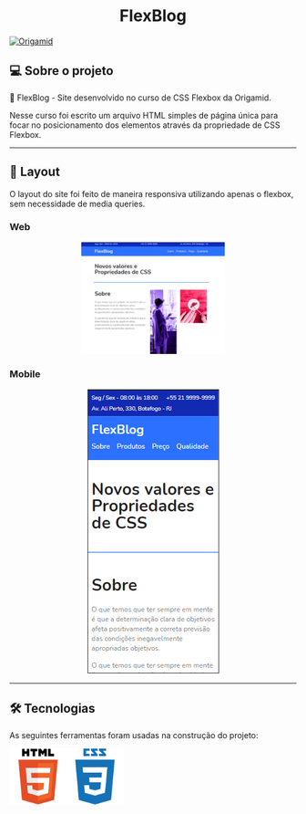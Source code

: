 <h1 align="center">FlexBlog</h1>
<div align="start">
  <a href="https://www.origamid.com/">
    <img alt="Origamid" src="https://img.shields.io/badge/Site-Origamid-%237159c1?style=flat&logo=ghost">
  </a>
</div>

## 💻 Sobre o projeto

📰 FlexBlog - Site desenvolvido no curso de CSS Flexbox da Origamid. 

Nesse curso foi escrito um arquivo HTML simples de página única para focar no posicionamento dos elementos através da propriedade de CSS Flexbox. 

---

## 🎨 Layout

O layout do site foi feito de maneira responsiva utilizando apenas o flexbox, sem necessidade de media queries.

### Web
<div align="center">
    <img alt="flexblog" title="#flexblog" src="/flexblog.PNG" width="50%">
</div>

### Mobile
<div align="center">
    <img alt="flexblog-mobile" title="#flexblog-mobile" src="/mobile.PNG">
</div>

---

## 🛠 Tecnologias

As seguintes ferramentas foram usadas na construção do projeto:

<img src="https://raw.githubusercontent.com/devicons/devicon/master/icons/html5/html5-original-wordmark.svg" alt="html5"  width="100" height="100"/><img src="https://raw.githubusercontent.com/devicons/devicon/master/icons/css3/css3-plain-wordmark.svg" alt="css3"  width="100" height="100"/><img>
